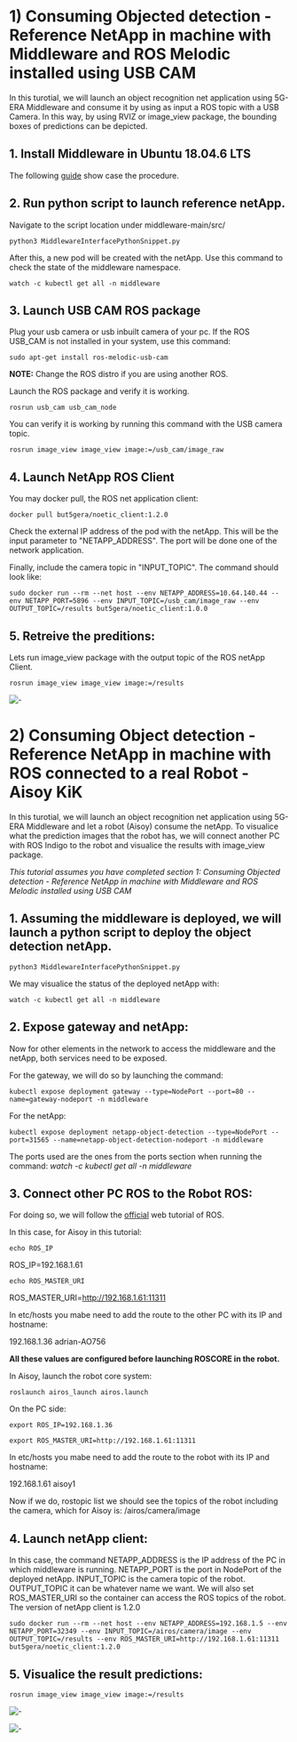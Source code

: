 # 1) Consuming Objected detection - Reference NetApp in machine with Middleware and ROS Melodic installed using USB CAM

In this turotial, we will launch an object recognition net application using 5G-ERA Middleware and consume it by using as input a ROS topic with a USB Camera.
In this way, by using RVIZ or image_view package, the bounding boxes of predictions can be depicted.

## 1. Install Middleware in Ubuntu 18.04.6 LTS

The following [guide](../Administrator/Middleware_Installation.md) show case the procedure.

## 2. Run python script to launch reference netApp.

Navigate to the script location under middleware-main/src/

```console
python3 MiddlewareInterfacePythonSnippet.py 
```

After this, a new pod will be created with the netApp. Use this command to check the state of the middleware namespace.

```console
watch -c kubectl get all -n middleware
```

## 3. Launch USB CAM ROS package

Plug your usb camera or usb inbuilt camera of your pc. If the ROS USB_CAM is not installed in your system, use this command:

```console
sudo apt-get install ros-melodic-usb-cam
```
**NOTE:** Change the ROS distro if you are using another ROS.

Launch the ROS package and verify it is working.

```console
rosrun usb_cam usb_cam_node 
```

You can verify it is working by running this command with the USB camera topic.
```console
rosrun image_view image_view image:=/usb_cam/image_raw
```

## 4. Launch NetApp ROS Client

You may docker pull, the ROS net application client:

```console
docker pull but5gera/noetic_client:1.2.0
```

Check the external IP address of the pod with the netApp. This will be the input parameter to "NETAPP_ADDRESS". The port will be done one of the network application.

Finally, include the camera topic in "INPUT_TOPIC". The command should look like:

```console
sudo docker run --rm --net host --env NETAPP_ADDRESS=10.64.140.44 --env NETAPP_PORT=5896 --env INPUT_TOPIC=/usb_cam/image_raw --env OUTPUT_TOPIC=/results but5gera/noetic_client:1.0.0
```

## 5. Retreive the preditions: 
Lets run image_view package with the output topic of the ROS netApp Client.

```console
rosrun image_view image_view image:=/results
```

<p align="left">
    <img src="imgs/pred.png" alt="- ">
</p>


# 2) Consuming Object detection - Reference NetApp in machine with ROS connected to a real Robot - Aisoy KiK

In this turotial, we will launch an object recognition net application using 5G-ERA Middleware and let a robot (Aisoy) consume the netApp. To visualice what the prediction images that the robot has, we will connect another PC with ROS Indigo to the robot and visualice the results with image_view package.

*This tutorial assumes you have completed section 1: Consuming Objected detection - Reference NetApp in machine with Middleware and ROS Melodic installed using USB CAM*

## 1. Assuming the middleware is deployed, we will launch a python script to deploy the object detection netApp.

```console
python3 MiddlewareInterfacePythonSnippet.py 
```

We may visualice the status of the deployed netApp with:

```console
watch -c kubectl get all -n middleware
```

## 2. Expose gateway and netApp:

Now for other elements in the network to access the middleware and the netApp, both services need to be exposed.

For the gateway, we will do so by launching the command:

```console
kubectl expose deployment gateway --type=NodePort --port=80 --name=gateway-nodeport -n middleware
```

For the netApp:


```console
kubectl expose deployment netapp-object-detection --type=NodePort --port=31565 --name=netapp-object-detection-nodeport -n middleware
```

The ports used are the ones from the ports section when running the command: *watch -c kubectl get all -n middleware*

## 3. Connect other PC ROS to the Robot ROS:

For doing so, we will follow the [official](http://wiki.ros.org/ROS/Tutorials/MultipleMachines) web tutorial of ROS.

In this case, for Aisoy in this tutorial:

```console
echo ROS_IP
```

ROS_IP=192.168.1.61

```console
echo ROS_MASTER_URI
```

ROS_MASTER_URI=http://192.168.1.61:11311

In etc/hosts you mabe need to add the route to the other PC with its IP and hostname:

192.168.1.36    adrian-AO756

**All these values are configured before launching ROSCORE in the robot.**

In Aisoy, launch the robot core system:

```console
roslaunch airos_launch airos.launch
```

On the PC side:
```console
export ROS_IP=192.168.1.36 
```

```console
export ROS_MASTER_URI=http://192.168.1.61:11311
```

In etc/hosts you mabe need to add the route to the robot with its IP and hostname:

192.168.1.61    aisoy1

Now if we do, rostopic list we should see the topics of the robot including the camera, which for Aisoy is: /airos/camera/image

## 4. Launch netApp client:

In this case, the command NETAPP_ADDRESS is the IP address of the PC in which middleware is running. NETAPP_PORT is the port in NodePort of the deployed netApp. INPUT_TOPIC is the camera topic of the robot. OUTPUT_TOPIC it can be whatever name we want. We will also set ROS_MASTER_URI so the container can access the ROS topics of the robot. The version of netApp client is 1.2.0 

```console
sudo docker run --rm --net host --env NETAPP_ADDRESS=192.168.1.5 --env NETAPP_PORT=32349 --env INPUT_TOPIC=/airos/camera/image --env OUTPUT_TOPIC=/results --env ROS_MASTER_URI=http://192.168.1.61:11311 but5gera/noetic_client:1.2.0
```

## 5. Visualice the result predictions:

```console
rosrun image_view image_view image:=/results
```

<p align="left">
    <img src="imgs/bottle.png" alt="- ">
</p>


<p align="left">
    <img src="imgs/suitcase.png" alt="- ">
</p>
